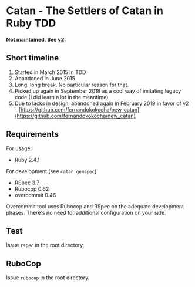 # Catan - The Settlers of Catan in Ruby TDD

**Not maintained. See [v2](https://github.com/fernandokokocha/new_catan).**

## Short timeline

1. Started in March 2015 in TDD
2. Abandoned in June 2015
3. Long, long break. No particular reason for that.
4. Picked up again in September 2018 as a cool way of imitating legacy code (I did learn a lot in the meantime)
5. Due to lacks in design, abandoned again in February 2019 in favor of v2 - [https://github.com/fernandokokocha/new_catan](https://github.com/fernandokokocha/new_catan)

## Requirements

For usage:
* Ruby 2.4.1

For development (see `catan.gemspec`):
* RSpec 3.7
* Rubocop 0.62
* overcommit 0.46

Overcommit tool uses Rubocop and RSpec on the adequate development phases. There's no need for additional configuration on your side.

## Test

Issue `rspec` in the root directory.

## RuboCop

Issue `rubocop` in the root directory.
